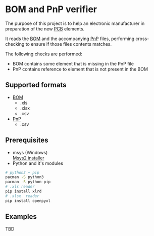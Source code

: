 # BOM and PnP verifier

The purpose of this project is to help an electronic manufacturer in preparation of the new <abbr title="Printed Circuit Board">PCB</abbr> elements.

It reads the <abbr title="Bill Of Materials">BOM</abbr> and the accompanying <abbr title="Pick And Place">PnP</abbr> files, performing cross-checking to ensure if those files contents matches.

The following checks are performed:

* BOM contains some element that is missing in the PnP file
* PnP contains reference to element that is not present in the BOM

## Supported formats

* [BOM](. "Bill Of Materials")
  * .xls
  * .xlsx
  * .csv
* [PnP](. "Pick And Place")
  * .csv

## Prerequisites

* msys (Windows)\
[Msys2 installer](https://msys2.org/)
* Python and it's modules

```sh
# python3 + pip
pacman -S python3
pacman -S python-pip
# .xls reader
pip install xlrd
# .xlsx  reader
pip install openpyxl
```

## Examples

TBD
